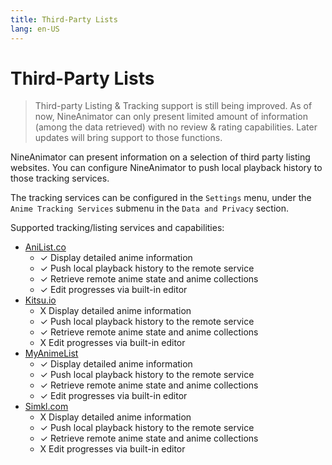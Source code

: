```yaml
---
title: Third-Party Lists
lang: en-US
---
```


# Third-Party Lists

> Third-party Listing & Tracking support is still being improved. As of now, NineAnimator can only
> present limited amount of information (among the data retrieved) with no review & rating
> capabilities. Later updates will bring support to those functions.

NineAnimator can present information on a selection of third party listing websites. You can configure
NineAnimator to push local playback history to those tracking services.

The tracking services can be configured in the `Settings` menu, under the `Anime Tracking Services`
submenu in the `Data and Privacy` section.

Supported tracking/listing services and capabilities:

- [AniList.co](//anilist.co)
  - ✓ Display detailed anime information
  - ✓ Push local playback history to the remote service
  - ✓ Retrieve remote anime state and anime collections
  - ✓ Edit progresses via built-in editor
- [Kitsu.io](//kitsu.io)
  - X Display detailed anime information
  - ✓ Push local playback history to the remote service
  - ✓ Retrieve remote anime state and anime collections
  - X Edit progresses via built-in editor
- [MyAnimeList](//myanimelist.net)
  - ✓ Display detailed anime information
  - ✓ Push local playback history to the remote service
  - ✓ Retrieve remote anime state and anime collections
  - ✓ Edit progresses via built-in editor
- [Simkl.com](//simkl.com)
  - X Display detailed anime information
  - ✓ Push local playback history to the remote service
  - ✓ Retrieve remote anime state and anime collections
  - X Edit progresses via built-in editor
